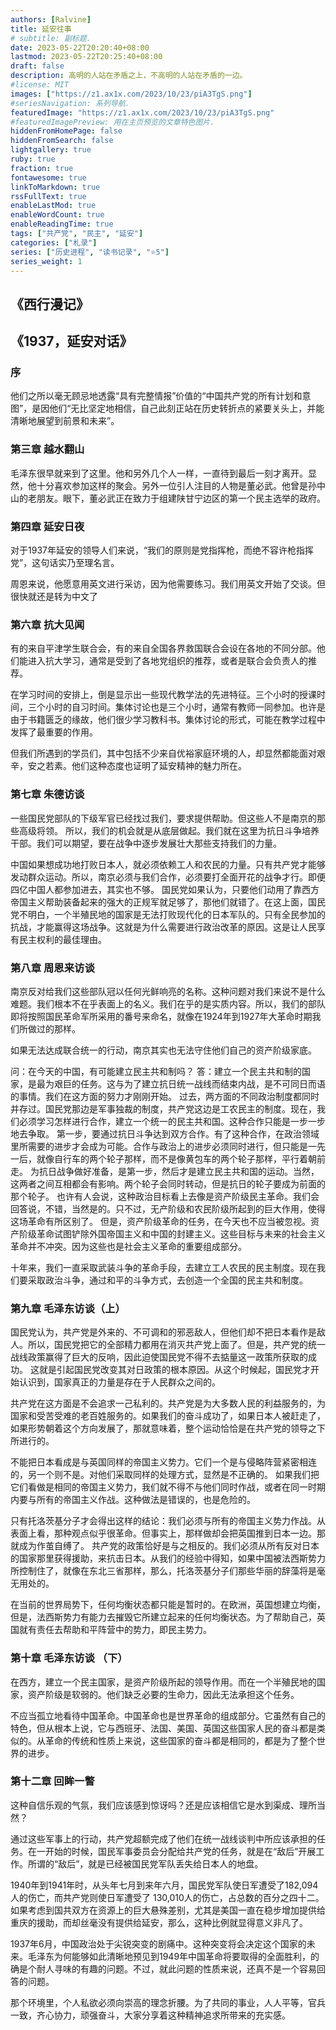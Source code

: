 ```yaml
---
authors: [Ralvine]
title: 延安往事
# subtitle: 副标题.
date: 2023-05-22T20:20:40+08:00
lastmod: 2023-05-22T20:25:40+08:00
draft: false
description: 高明的人站在矛盾之上，不高明的人站在矛盾的一边。
#license: MIT
images: ["https://z1.ax1x.com/2023/10/23/piA3TgS.png"]
#seriesNavigation: 系列导航.
featuredImage: "https://z1.ax1x.com/2023/10/23/piA3TgS.png"
#featuredImagePreview: 用在主页预览的文章特色图片.
hiddenFromHomePage: false
hiddenFromSearch: false
lightgallery: true
ruby: true
fraction: true
fontawesome: true
linkToMarkdown: true
rssFullText: true
enableLastMod: true
enableWordCount: true
enableReadingTime: true
tags: ["共产党", "民主", "延安"]
categories: ["札录"]
series: ["历史进程", "读书记录", "⭐️5"]
series_weight: 1
---
```


## 《西行漫记》

## 《1937，延安对话》

### 序

他们之所以毫无顾忌地透露“具有完整情报”价值的“中国共产党的所有计划和意图”，是因他们“无比坚定地相信，自己此刻正站在历史转折点的紧要关头上，并能清晰地展望到前景和未来”。


### 第三章 越水翻山

毛泽东很早就来到了这里。他和另外几个人一样，一直待到最后一刻才离开。显然，他十分喜欢参加这样的聚会。另外一位引人注目的人物是董必武。他曾是孙中山的老朋友。眼下，董必武正在致力于组建陕甘宁边区的第一个民主选举的政府。


### 第四章 延安日夜

对于1937年延安的领导人们来说，“我们的原则是党指挥枪，而绝不容许枪指挥党”，这句话实乃至理名言。

周恩来说，他愿意用英文进行采访，因为他需要练习。我们用英文开始了交谈。但很快就还是转为中文了


### 第六章 抗大见闻

有的来自平津学生联合会，有的来自全国各界救国联合会设在各地的不同分部。他们能进入抗大学习，通常是受到了各地党组织的推荐，或者是联合会负责人的推荐。

在学习时间的安排上，倒是显示出一些现代教学法的先进特征。三个小时的授课时间，三个小时的自习时间。集体讨论也是三个小时，通常有教师一同参加。也许是由于书籍匮乏的缘故，他们很少学习教科书。集体讨论的形式，可能在教学过程中发挥了最重要的作用。

但我们所遇到的学员们，其中包括不少来自优裕家庭环境的人，却显然都能面对艰辛，安之若素。他们这种态度也证明了延安精神的魅力所在。


### 第七章 朱德访谈

一些国民党部队的下级军官已经找过我们，要求提供帮助。但这些人不是南京的那些高级将领。
所以，我们的机会就是从底层做起。我们就在这里为抗日斗争培养干部。我们可以期望，要在战争中逐步发展壮大那些支持我们的力量。

中国如果想成功地打败日本人，就必须依赖工人和农民的力量。只有共产党才能够发动群众运动。所以，南京必须与我们合作，必须要打全面开花的战争才行。即便四亿中国人都参加进去，其实也不够。
国民党如果认为，只要他们动用了靠西方帝国主义帮助装备起来的强大的正规军就足够了，那他们就错了。在这上面，国民党不明白，一个半殖民地的国家是无法打败现代化的日本军队的。只有全民参加的抗战，才能赢得这场战争。这就是为什么需要进行政治改革的原因。这是让人民享有民主权利的最佳理由。


### 第八章 周恩来访谈

南京反对给我们这些部队冠以任何光鲜响亮的名称。这种问题对我们来说不是什么难题。我们根本不在乎表面上的名义。我们在乎的是实质内容。所以，我们的部队即将按照国民革命军所采用的番号来命名，就像在1924年到1927年大革命时期我们所做过的那样。

如果无法达成联合统一的行动，南京其实也无法守住他们自己的资产阶级家底。

问：在今天的中国，有可能建立民主共和制吗？
答：建立一个民主共和制的国家，是最为艰巨的任务。这与为了建立抗日统一战线而结束内战，是不可同日而语的事情。我们在这方面的努力才刚刚开始。
过去，两方面的不同政治制度都同时并存过。国民党那边是军事独裁的制度，共产党这边是工农民主的制度。现在，我们必须学习怎样进行合作，建立一个统一的民主共和国。这种合作只能是一步一步地去争取。
第一步，要通过抗日斗争达到双方合作。有了这种合作，在政治领域里所需要的进步才会成为可能。合作与政治上的进步必须同时进行，但只能是一先一后，就像自行车的两个轮子那样，而不是像黄包车的两个轮子那样，平行着朝前走。
为抗日战争做好准备，是第一步，然后才是建立民主共和国的运动。当然，这两者之间互相都会有影响。两个轮子会同时转动，但是抗日的轮子要成为前面的那个轮子。
也许有人会说，这种政治目标看上去像是资产阶级民主革命。我们会回答说，不错，当然是的。只不过，无产阶级和农民阶级所起到的巨大作用，使得这场革命有所区别了。
但是，资产阶级革命的任务，在今天也不应当被忽视。资产阶级革命试图铲除外国帝国主义和中国的封建主义。这些目标与未来的社会主义革命并不冲突。因为这些也是社会主义革命的重要组成部分。

十年来，我们一直采取武装斗争的革命手段，去建立工人农民的民主制度。现在我们要采取政治斗争，通过和平的斗争方式，去创造一个全国的民主共和制度。


### 第九章 毛泽东访谈（上）

国民党认为，共产党是外来的、不可调和的邪恶敌人，但他们却不把日本看作是敌人。所以，国民党把它的全部精力都用在消灭共产党上面了。但是，共产党的统一战线政策赢得了巨大的反响，因此迫使国民党不得不去掂量这一政策所获取的成功。
这就是引起国民党改变其对日政策的根本原因。从这个时候起，国民党才开始认识到，国家真正的力量是存在于人民群众之间的。

共产党在这方面是不会追求一己私利的。共产党是为大多数人民的利益服务的，为国家和受苦受难的老百姓服务的。如果我们的奋斗成功了，如果日本人被赶走了，如果形势朝着这个方向发展了，那就意味着，整个运动恰恰是在共产党的领导之下所进行的。

不能把日本看成是与英国同样的帝国主义势力。它们一个是与侵略阵营紧密相连的，另一个则不是。对他们采取同样的处理方式，显然是不正确的。
如果我们把它们看做是相同的帝国主义势力，我们就不得不与他们同时作战，或者在同一时期内要与所有的帝国主义作战。这种做法是错误的，也是危险的。

只有托洛茨基分子才会得出这样的结论：我们必须与所有的帝国主义势力作战。从表面上看，那种观点似乎很革命。但事实上，那样做却会把英国推到日本一边。那就成为作茧自缚了。
共产党的政策恰好是与之相反的。我们必须从所有反对日本的国家那里获得援助，来抗击日本。从我们的经验中得知，如果中国被法西斯势力所控制住了，就像在东北三省那样，那么，托洛茨基分子们那些华丽的辞藻将是毫无用处的。

在当前的世界局势下，任何均衡状态都只能是暂时的。在欧洲，英国想建立均衡，但是，法西斯势力有能力去摧毁它所建立起来的任何均衡状态。为了帮助自己，英国就有责任去帮助和平阵营中的势力，即民主势力。


### 第十章 毛泽东访谈 （下）

在西方，建立一个民主国家，是资产阶级所起的领导作用。而在一个半殖民地的国家，资产阶级是软弱的。他们缺乏必要的生命力，因此无法承担这个任务。

不应当孤立地看待中国革命。中国革命也是世界革命的组成部分。它虽然有自己的特色，但从根本上说，它与西班牙、法国、美国、英国这些国家人民的奋斗都是类似的。从革命的传统和性质上来说，这些国家的奋斗都是相同的，都是为了整个世界的进步。


### 第十二章 回眸一瞥

这种自信乐观的气氛，我们应该感到惊讶吗？还是应该相信它是水到渠成、理所当然？

通过这些军事上的行动，共产党超额完成了他们在统一战线谈判中所应该承担的任务。在一开始的时候，国民军事委员会分配给共产党的任务，就是在“敌后”开展工作。所谓的“敌后”，就是已经被国民党军队丢失给日本人的地盘。

1940年到1941年时，从头年七月到来年六月，国民党军队使日军遭受了182,094人的伤亡，而共产党则使日军遭受了 130,010人的伤亡，占总数的百分之四十二。
如果考虑到国共双方在资源上的巨大悬殊差别，尤其是美国一直在稳步增加提供给重庆的援助，而却丝毫没有提供给延安，那么，这种比例就显得意义非凡了。

1937年6月，中国政治处于尖锐突变的剧痛中。这种突变将会决定这个国家的未来。毛泽东为何能够如此清晰地预见到1949年中国革命将要取得的全面胜利，的确是个耐人寻味的有趣的问题。不过，就此问题的性质来说，还真不是一个容易回答的问题。

那个环境里，个人私欲必须向崇高的理念折腰。为了共同的事业，人人平等，官兵一致，齐心协力，顽强奋斗，大家分享着这种精神追求所带来的充实感。

